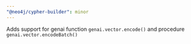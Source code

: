 ```yaml
---
"@neo4j/cypher-builder": minor
---
```


Adds support for genai function `genai.vector.encode()` and procedure ` genai.vector.encodeBatch()`
